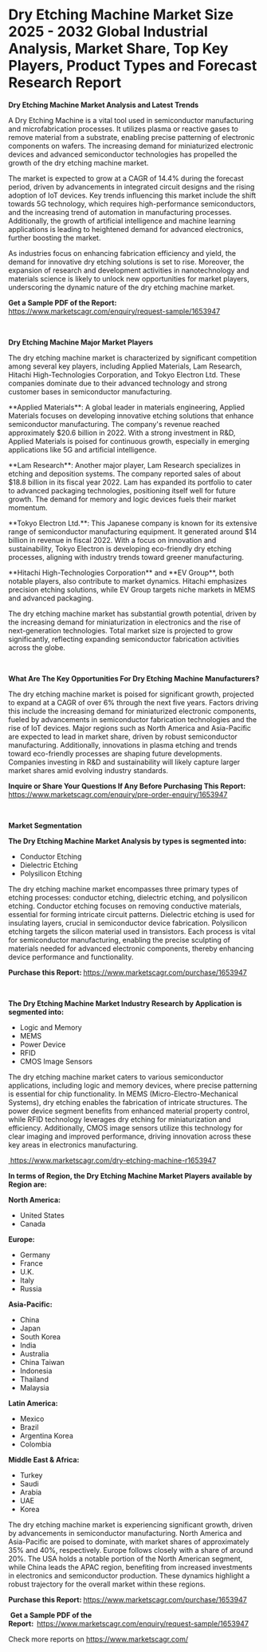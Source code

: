 <p><h1>Dry Etching Machine Market Size 2025 - 2032 Global Industrial Analysis, Market Share, Top Key Players, Product Types and Forecast Research Report</h1></p><p><strong>Dry Etching Machine Market Analysis and Latest Trends</strong></p>
<p><p>A Dry Etching Machine is a vital tool used in semiconductor manufacturing and microfabrication processes. It utilizes plasma or reactive gases to remove material from a substrate, enabling precise patterning of electronic components on wafers. The increasing demand for miniaturized electronic devices and advanced semiconductor technologies has propelled the growth of the dry etching machine market.</p><p>The market is expected to grow at a CAGR of 14.4% during the forecast period, driven by advancements in integrated circuit designs and the rising adoption of IoT devices. Key trends influencing this market include the shift towards 5G technology, which requires high-performance semiconductors, and the increasing trend of automation in manufacturing processes. Additionally, the growth of artificial intelligence and machine learning applications is leading to heightened demand for advanced electronics, further boosting the market.</p><p>As industries focus on enhancing fabrication efficiency and yield, the demand for innovative dry etching solutions is set to rise. Moreover, the expansion of research and development activities in nanotechnology and materials science is likely to unlock new opportunities for market players, underscoring the dynamic nature of the dry etching machine market.</p></p>
<p><strong>Get a Sample PDF of the Report:&nbsp;</strong> <a href="https://www.marketscagr.com/enquiry/request-sample/1653947?utm_campaign=2770&utm_medium=2&utm_source=Github&utm_content=ia&utm_term=07032025&utm_id=dry-etching-machine">https://www.marketscagr.com/enquiry/request-sample/1653947</a></p>
<p>&nbsp;</p>
<p><strong>Dry Etching Machine Major Market Players</strong></p>
<p><p>The dry etching machine market is characterized by significant competition among several key players, including Applied Materials, Lam Research, Hitachi High-Technologies Corporation, and Tokyo Electron Ltd. These companies dominate due to their advanced technology and strong customer bases in semiconductor manufacturing.</p><p>**Applied Materials**: A global leader in materials engineering, Applied Materials focuses on developing innovative etching solutions that enhance semiconductor manufacturing. The company's revenue reached approximately $20.6 billion in 2022. With a strong investment in R&D, Applied Materials is poised for continuous growth, especially in emerging applications like 5G and artificial intelligence.</p><p>**Lam Research**: Another major player, Lam Research specializes in etching and deposition systems. The company reported sales of about $18.8 billion in its fiscal year 2022. Lam has expanded its portfolio to cater to advanced packaging technologies, positioning itself well for future growth. The demand for memory and logic devices fuels their market momentum.</p><p>**Tokyo Electron Ltd.**: This Japanese company is known for its extensive range of semiconductor manufacturing equipment. It generated around $14 billion in revenue in fiscal 2022. With a focus on innovation and sustainability, Tokyo Electron is developing eco-friendly dry etching processes, aligning with industry trends toward greener manufacturing.</p><p>**Hitachi High-Technologies Corporation** and **EV Group**, both notable players, also contribute to market dynamics. Hitachi emphasizes precision etching solutions, while EV Group targets niche markets in MEMS and advanced packaging.</p><p>The dry etching machine market has substantial growth potential, driven by the increasing demand for miniaturization in electronics and the rise of next-generation technologies. Total market size is projected to grow significantly, reflecting expanding semiconductor fabrication activities across the globe.</p></p>
<p>&nbsp;</p>
<p><strong>What Are The Key Opportunities For Dry Etching Machine Manufacturers?</strong></p>
<p><p>The dry etching machine market is poised for significant growth, projected to expand at a CAGR of over 6% through the next five years. Factors driving this include the increasing demand for miniaturized electronic components, fueled by advancements in semiconductor fabrication technologies and the rise of IoT devices. Major regions such as North America and Asia-Pacific are expected to lead in market share, driven by robust semiconductor manufacturing. Additionally, innovations in plasma etching and trends toward eco-friendly processes are shaping future developments. Companies investing in R&D and sustainability will likely capture larger market shares amid evolving industry standards.</p></p>
<p><strong>Inquire or Share Your Questions If Any Before Purchasing This Report:</strong> <a href="https://www.marketscagr.com/enquiry/pre-order-enquiry/1653947?utm_campaign=2770&utm_medium=2&utm_source=Github&utm_content=ia&utm_term=07032025&utm_id=dry-etching-machine">https://www.marketscagr.com/enquiry/pre-order-enquiry/1653947</a></p>
<p>&nbsp;</p>
<p><strong>Market Segmentation</strong></p>
<p><strong>The Dry Etching Machine Market Analysis by types is segmented into:</strong></p>
<p><ul><li>Conductor Etching</li><li>Dielectric Etching</li><li>Polysilicon Etching</li></ul></p>
<p><p>The dry etching machine market encompasses three primary types of etching processes: conductor etching, dielectric etching, and polysilicon etching. Conductor etching focuses on removing conductive materials, essential for forming intricate circuit patterns. Dielectric etching is used for insulating layers, crucial in semiconductor device fabrication. Polysilicon etching targets the silicon material used in transistors. Each process is vital for semiconductor manufacturing, enabling the precise sculpting of materials needed for advanced electronic components, thereby enhancing device performance and functionality.</p></p>
<p><strong>Purchase this Report:&nbsp;</strong><a href="https://www.marketscagr.com/purchase/1653947?utm_campaign=2770&utm_medium=2&utm_source=Github&utm_content=ia&utm_term=07032025&utm_id=dry-etching-machine">https://www.marketscagr.com/purchase/1653947</a></p>
<p>&nbsp;</p>
<p><strong>The Dry Etching Machine Market Industry Research by Application is segmented into:</strong></p>
<p><ul><li>Logic and Memory</li><li>MEMS</li><li>Power Device</li><li>RFID</li><li>CMOS Image Sensors</li></ul></p>
<p><p>The dry etching machine market caters to various semiconductor applications, including logic and memory devices, where precise patterning is essential for chip functionality. In MEMS (Micro-Electro-Mechanical Systems), dry etching enables the fabrication of intricate structures. The power device segment benefits from enhanced material property control, while RFID technology leverages dry etching for miniaturization and efficiency. Additionally, CMOS image sensors utilize this technology for clear imaging and improved performance, driving innovation across these key areas in electronics manufacturing.</p></p>
<p><a href="https://www.marketscagr.com/dry-etching-machine-r1653947?utm_campaign=2770&utm_medium=2&utm_source=Github&utm_content=ia&utm_term=07032025&utm_id=dry-etching-machine">&nbsp;https://www.marketscagr.com/dry-etching-machine-r1653947</a></p>
<p><strong>In terms of Region, the Dry Etching Machine Market Players available by Region are:</strong></p>
<p>
    <p> <strong> North America: </strong>
        <ul>
            <li>United States</li>
            <li>Canada</li>
        </ul>
        </p> 
    <p> <strong> Europe: </strong>
        <ul>
            <li>Germany</li>
            <li>France</li>
            <li>U.K.</li>
            <li>Italy</li>
            <li>Russia</li>
        </ul>
        </p> 
    <p> <strong> Asia-Pacific: </strong>
        <ul>
            <li>China</li>
            <li>Japan</li>
            <li>South Korea</li>
            <li>India</li>
            <li>Australia</li>
            <li>China Taiwan</li>
            <li>Indonesia</li>
            <li>Thailand</li>
            <li>Malaysia</li>
        </ul>
        </p> 
    <p> <strong> Latin America: </strong>
        <ul>
            <li>Mexico</li>
            <li>Brazil</li>
            <li>Argentina Korea</li>
            <li>Colombia</li>
        </ul>
        </p> 
    <p> <strong> Middle East & Africa: </strong>
        <ul>
            <li>Turkey</li>
            <li>Saudi</li>
            <li>Arabia</li>
            <li>UAE</li>
            <li>Korea</li>
        </ul>
    </p>
    </p>
<p><p>The dry etching machine market is experiencing significant growth, driven by advancements in semiconductor manufacturing. North America and Asia-Pacific are poised to dominate, with market shares of approximately 35% and 40%, respectively. Europe follows closely with a share of around 20%. The USA holds a notable portion of the North American segment, while China leads the APAC region, benefiting from increased investments in electronics and semiconductor production. These dynamics highlight a robust trajectory for the overall market within these regions.</p></p>
<p><strong>Purchase this Report: </strong><a href="https://www.marketscagr.com/purchase/1653947?utm_campaign=2770&utm_medium=2&utm_source=Github&utm_content=ia&utm_term=07032025&utm_id=dry-etching-machine">https://www.marketscagr.com/purchase/1653947</a></p>
<p>&nbsp;<strong>Get a Sample PDF of the Report:&nbsp;&nbsp;</strong><a href="https://www.marketscagr.com/enquiry/request-sample/1653947?utm_campaign=2770&utm_medium=2&utm_source=Github&utm_content=ia&utm_term=07032025&utm_id=dry-etching-machine">https://www.marketscagr.com/enquiry/request-sample/1653947</a></p>
<p><strong></strong></p>
<p>Check more reports on <a href="https://www.marketscagr.com/?utm_campaign=2770&utm_medium=2&utm_source=Github&utm_content=ia&utm_term=07032025&utm_id=dry-etching-machine">https://www.marketscagr.com/</a></p>
